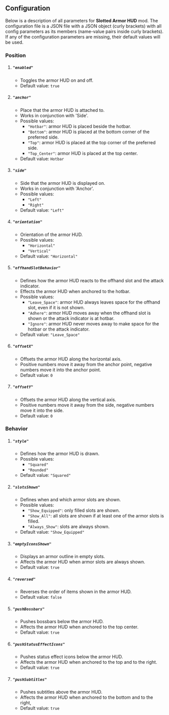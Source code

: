## Configuration
Below is a description of all parameters for **Slotted Armor HUD** mod. The configuration file
is a JSON file with a JSON object (curly brackets) with all config parameters as its members (name-value pairs
inside curly brackets). If any of the configuration parameters are missing, their default values will be used.

### Position
1. ##### `"enabled"`
    * Toggles the armor HUD on and off.
    * Default value: `true`
1. ##### `"anchor"`
    * Place that the armor HUD is attached to.
    * Works in conjunction with 'Side'.
    * Possible values:
        * `"Hotbar"`: armor HUD is placed beside the hotbar.
        * `"Bottom"`: armor HUD is placed at the bottom corner of the preferred side.
        * `"Top"`: armor HUD is placed at the top corner of the preferred side.
        * `"Top_Center"`: armor HUD is placed at the top center.
    * Default value: `Hotbar`
1. ##### `"side"`
   * Side that the armor HUD is displayed on.
   * Works in conjunction with 'Anchor'.
   * Possible values:
      * `"Left"`
      * `"Right"`
   * Default value: `"Left"`
1. ##### `"orientation"`
   * Orientation of the armor HUD.
   * Possible values:
      * `"Horizontal"`
      * `"Vertical"`
   * Default value: `"Horizontal"`
1. ##### `"offhandSlotBehavior"`
    * Defines how the armor HUD reacts to the offhand slot and the attack indicator.
    * Effects the armor HUD when anchored to the hotbar.
    * Possible values:
        * `"Leave_Space"`: armor HUD always leaves space for the offhand slot, even if it is not shown.
        * `"Adhere"`: armor HUD moves away when the offhand slot is shown or the attack indicator is at hotbar.
        * `"Ignore"`: armor HUD never moves away to make space for the hotbar or the attack indicator.
    * Default value: `"Leave_Space"`
1. ##### `"offsetX"`
    * Offsets the armor HUD along the horizontal axis.
    * Positive numbers move it away from the anchor point,
      negative numbers move it into the anchor point.
    * Default value: `0`
1. ##### `"offsetY"`
    * Offsets the armor HUD along the vertical axis.
    * Positive numbers move it away from the side,
      negative numbers move it into the side.
    * Default value: `0`

### Behavior
1. ##### `"style"`
    * Defines how the armor HUD is drawn.
    * Possible values:
        * `"Squared"`
        * `"Rounded"`
    * Default value: `"Squared"`
1. ##### `"slotsShown"`
    * Defines when and which armor slots are shown.
    * Possible values:
        * `"Show_Equipped"`: only filled slots are shown.
        * `"Show_All"`: all slots are shown if at least one of the armor slots is filled.
        * `"Always_Show"`: slots are always shown.
    * Default value: `"Show_Equipped"`
1. ##### `"emptyIconsShown"`
    * Displays an armor outline in empty slots.
    * Affects the armor HUD when armor slots are always shown.
    * Default value: `true`
1. ##### `"reversed"`
    * Reverses the order of items shown in the armor HUD.
    * Default value: `false`
1. ##### `"pushBossbars"`
    * Pushes bossbars below the armor HUD.
    * Affects the armor HUD when anchored to the top center.
    * Default value: `true`
1. ##### `"pushStatusEffectIcons"`
    * Pushes status effect icons below the armor HUD.
    * Affects the armor HUD when anchored to the top and to the right.
    * Default value: `true`
1. ##### `"pushSubtitles"`
    * Pushes subtitles above the armor HUD.
    * Affects the armor HUD when anchored to the bottom and to the right,
    * Default value: `true`

